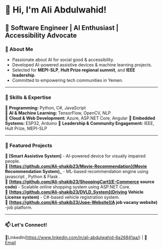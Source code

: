 # 👋 Hi, I'm Ali Abdulwahid!
## 🚀 Software Engineer | AI Enthusiast | Accessibility Advocate 

### 🔹 About Me
- Passionate about AI for social good & accessibility.
- Developed AI-powered assistive devices & machine learning projects.
- Selected for **MEPI-SLP**, **Hult Prize regional summit**, and **IEEE leadership**.
- Committed to empowering tech communities in Yemen.

---

### 🔹 Skills & Expertise
🔹 **Programming:** Python, C#, JavaScript  
🔹 **AI & Machine Learning:** TensorFlow, OpenCV, NLP  
🔹 **Cloud & Web Development:** Azure, ASP.NET Core, Angular 
🔹 **Embedded Systems:** ESP32, Arduino 
🔹 **Leadership & Community Engagement:** IEEE, Hult Prize, MEPI-SLP  

---

### 🔹 Featured Projects
🔹 **[Smart Assistive System]** - AI-powered device for visually impaired people.  
🔹 **[https://github.com/Ali-shakib23/Movie-Recommendation](Movie Recommendation System)_** - ML-based recommendation engine using javascript , Python & Flask .  
🔹 **[https://github.com/Ali-shakib23/ShoopingCart](E-Commerce source code)** - Scalable online shopping system using ASP.NET Core.  
🔹 **[https://github.com/Ali-shakib23/DVLD_System](Driving Vehicle License system)** - C#-based vehicle registration system.  
🔹 **[https://github.com/Ali-shakib23/Jope-Website](A job vacany website)** -job platform.  

---

### 📫 **Let's Connect!**
🔗LinkedIn(https://www.linkedin.com/in/ali-abdulwahid-6a26841aa/) | 📧 [Email](alishakib2310@gmail.com)
